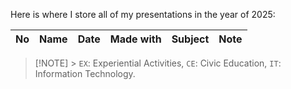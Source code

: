 Here is where I store all of my presentations in the year of 2025:

| No  | Name                                                        | Date        | Made with     | Subject     | Note                            |
| :-: | ----------------------------------------------------------- | ----------- | ------------- | ----------- | ------------------------------- |

> [!NOTE] > `EX`: Experiential Activities, `CE`: Civic Education, `IT`: Information Technology.
